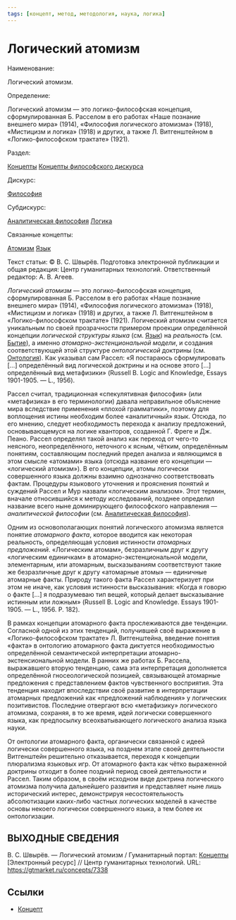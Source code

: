 ```yaml
---
tags: [концепт, метод, методология, наука, логика]
---
```

# Логический атомизм

Наименование:

Логический атомизм.

Определение:

Логический атомизм — это логико-философская концепция, сформулированная Б. Расселом в его работах «Наше познание внешнего мира» (1914), «Философия логического атомизма» (1918), «Мистицизм и логика» (1918) и других, а также Л. Витгенштейном в «Логико-философском трактате» (1921).

Раздел:

[Концепты](https://gtmarket.ru/concepts/)  [Концепты философского дискурса](https://gtmarket.ru/concepts/philosophical-concepts)

Дискурс:

[Философия](https://gtmarket.ru/concepts/6862)

Субдискурс:

[Аналитическая философия](https://gtmarket.ru/concepts/7326) [Логика](https://gtmarket.ru/concepts/6892)

Связанные концепты:

[Атомизм](https://gtmarket.ru/concepts/7330) [Язык](https://gtmarket.ru/concepts/7076)

Текст статьи: © B. C. Швырёв. Подготовка электронной публикации и общая редакция: Центр гуманитарных технологий. Ответственный редактор: А. В. Агеев.

_Логический атомизм_ — это логико-философская концепция, сформулированная Б. Расселом в его работах «Наше познание внешнего мира» (1914), «Философия логического атомизма» (1918), «Мистицизм и логика» (1918) и других, а также Л. Витгенштейном в «Логико-философском трактате» (1921). Логический атомизм считается уникальным по своей прозрачности примером проекции определённой концепции _логической структуры языка_ (см. [Язык](https://gtmarket.ru/concepts/7076)) на _реальность_ (см. [Бытие](https://gtmarket.ru/concepts/6912)), а именно _атомарно-экстенциональной модели_, и создания соответствующей этой структуре _онтологической_ доктрины (см. [Онтология](https://gtmarket.ru/concepts/6847)). Как указывал сам Рассел: «Я постараюсь сформулировать […] определённый вид логической доктрины и на основе этого […] определённый вид метафизики» (Russell В. Logic and Knowledge, Essays 1901-1905. — L., 1956).

Рассел считал, традиционная «спекулятивная философия» (или «метафизика» в его терминологии) давала неправильное объяснение мира вследствие применения «плохой грамматики», поэтому для воплощения истины необходим более «аналитичный» язык. Отсюда, по его мнению, следует необходимость перехода к анализу предложений, основывающемуся на логике кванторов, созданной Г. Фреге и Дж. Пеано. Рассел определял такой анализ как переход от чего-то неясного, неопределённого, неточного к ясным, чётким, определённым понятиям, составляющим последний предел анализа и являющимся в этом смысле «атомами» языка (отсюда название его концепции — «логический атомизм»). В его концепции, атомы логически совершенного языка должны взаимно однозначно соответствовать фактам. Процедуры языкового уточнения и прояснения понятий и суждений Рассел и Мур назвали «логическим анализом». Этот термин, вначале относившийся к методу исследований, позднее определил название всего ныне доминирующего философского направления — _аналитической философии_ (см. [Аналитическая философия](https://gtmarket.ru/concepts/7326)).

Одним из основополагающих понятий логического атомизма является понятие _атомарного факта_, которое вводится как некоторая реальность, определяющая условия истинности _атомарных предложений_. «Логическим атомам», безразличным друг к другу «логическим единичкам» в атомарно-экстенциональной модели, элементарным, или атомарным, высказываниям соответствуют такие же безразличные друг к другу «атомарные атомы» — единичные атомарные факты. Природу такого факта Рассел характеризует при этом не иначе, как условия истинности высказывания: «Когда я говорю о факте […] я подразумеваю тип вещей, который делает высказывание истинным или ложным» (Russell В. Logic and Knowledge. Essays 1901-1905. — L., 1956. P. 182).

В рамках концепции атомарного факта прослеживаются две тенденции. Согласной одной из этих тенденций, получившей своё выражение в «Логико-философском трактате» Л. Витгенштейна, введение понятия «факта» в онтологию атомарного факта диктуется необходимостью определённой семантической интерпретации атомарно-экстенсиональной модели. В ранних же работах Б. Рассела, выражавшего вторую тенденцию, сама эта интерпретация дополняется определённой гносеологической позицией, связывающей атомарные предложения с представлением фактов чувственного восприятия. Эта тенденция находит впоследствии своё развитие в интерпретации атомарных предложений как «предложений наблюдения» у логических позитивистов. Последние отвергают всю «метафизику» логического атомизма, сохраняя, в то же время, идей логически совершенного языка, как предпосылку всеохватывающего логического анализа языка науки.

От онтологии атомарного факта, органически связанной с идеей логически совершенного языка, на позднем этапе своей деятельности Витгенштейн решительно отказывается, переходя к концепции плюрализма языковых игр. От атомарного факта как чётко выраженной доктрины отходит в более поздний период своей деятельности и Рассел. Таким образом, в своём исходном виде доктрина логического атомизма получила дальнейшего развития и представляет ныне лишь исторический интерес, демонстрируя несостоятельность абсолютизации каких-либо частных логических моделей в качестве основы некоего логически совершенного языка, а тем более их онтологизации.

## ВЫХОДНЫЕ СВЕДЕНИЯ

B. C. Швырёв. — Логический атомизм / Гуманитарный портал: [Концепты](https://gtmarket.ru/concepts/) [Электронный ресурс] // Центр гуманитарных технологий. URL: <https://gtmarket.ru/concepts/7338>

## Ссылки

* [Концепт](Концепт.md)
